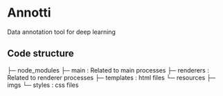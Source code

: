 # Annotti
Data annotation tool for deep learning

## Code structure
  ├─ node_modules
  ├─ main         : Related to main processes
  ├─ renderers    : Related to renderer processes
  ├─ templates    : html files
  └─ resources
      ├─ imgs
      └─ styles    : css files

	